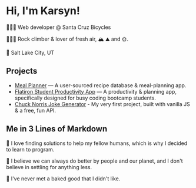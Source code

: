 # Hi, I'm Karsyn!

👩🏽‍💻 Web developer @ Santa Cruz Bicycles 

🧗🏽‍♀️ Rock climber & lover of fresh air, 🏔 ⛰ and 🌞. 

📍 Salt Lake City, UT
 
 ## Projects
 
 * [Meal Planner](https://github.com/karsynansari/meal-planner) — A user-sourced recipe database & meal-planning app. 
 * [Flatiron Student Productivity App](https://github.com/karsynansari/Flatiron-Student-Productivity-App) — A productivity & planning app, specifically designed for busy coding bootcamp students. 
 * [Chuck Norris Joke Generator](https://github.com/karsynansari/Chuck-Norris-Joke-Generator) - My very first project, built with vanilla JS & a free, fun API. 

## Me in 3 Lines of Markdown 

🖤 I love finding solutions to help my fellow humans, which is why I decided to learn to program. 


🌱 I believe we can always do better by people and our planet, and I don't believe in settling for anything less. 


🤗 I've never met a baked good that I didn't like. 

